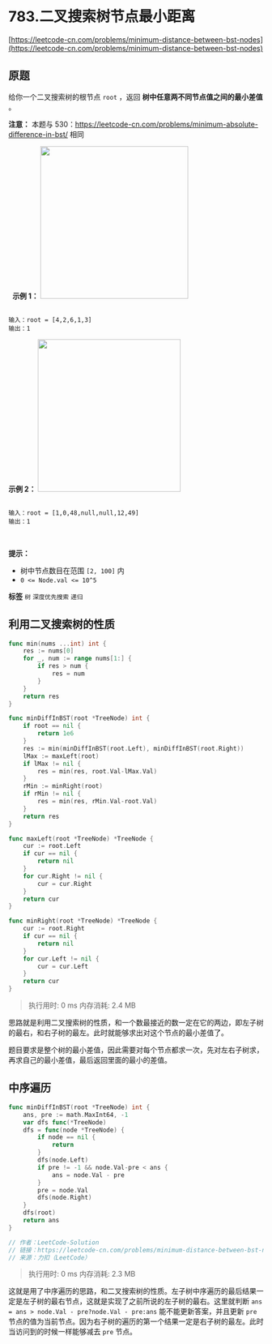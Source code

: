 # 783.二叉搜索树节点最小距离
[https://leetcode-cn.com/problems/minimum-distance-between-bst-nodes](https://leetcode-cn.com/problems/minimum-distance-between-bst-nodes) 
## 原题
给你一个二叉搜索树的根节点 `root` ，返回 **树中任意两不同节点值之间的最小差值** 。

 **注意：** 本题与 530：<a href="https://leetcode-cn.com/problems/minimum-absolute-difference-in-bst/">https://leetcode-cn.com/problems/minimum-absolute-difference-in-bst/</a> 相同

 
 **示例 1：** 
<img alt="" src="https://assets.leetcode.com/uploads/2021/02/05/bst1.jpg" style="width: 292px; height: 301px;" />
```

输入：root = [4,2,6,1,3]
输出：1

```
 **示例 2：** 
<img alt="" src="https://assets.leetcode.com/uploads/2021/02/05/bst2.jpg" style="width: 282px; height: 301px;" />
```

输入：root = [1,0,48,null,null,12,49]
输出：1

```
 

 **提示：** 
- 树中节点数目在范围 `[2, 100]` 内
-  `0 <= Node.val <= 10^5` 
 
**标签**
`树` `深度优先搜索` `递归` 


## 利用二叉搜索树的性质
```go
func min(nums ...int) int {
	res := nums[0]
	for _, num := range nums[1:] {
		if res > num {
			res = num
		}
	}
	return res
}

func minDiffInBST(root *TreeNode) int {
	if root == nil {
		return 1e6
	}
	res := min(minDiffInBST(root.Left), minDiffInBST(root.Right))
	lMax := maxLeft(root)
	if lMax != nil {
		res = min(res, root.Val-lMax.Val)
	}
	rMin := minRight(root)
	if rMin != nil {
		res = min(res, rMin.Val-root.Val)
	}
	return res
}

func maxLeft(root *TreeNode) *TreeNode {
	cur := root.Left
	if cur == nil {
		return nil
	}
	for cur.Right != nil {
		cur = cur.Right
	}
	return cur
}

func minRight(root *TreeNode) *TreeNode {
	cur := root.Right
	if cur == nil {
		return nil
	}
	for cur.Left != nil {
		cur = cur.Left
	}
	return cur
}
```
>执行用时: 0 ms
内存消耗: 2.4 MB

思路就是利用二叉搜索树的性质，和一个数最接近的数一定在它的两边，即左子树的最右，和右子树的最左。此时就能够求出对这个节点的最小差值了。

题目要求是整个树的最小差值，因此需要对每个节点都求一次，先对左右子树求，再求自己的最小差值，最后返回里面的最小的差值。

## 中序遍历
```go
func minDiffInBST(root *TreeNode) int {
    ans, pre := math.MaxInt64, -1
    var dfs func(*TreeNode)
    dfs = func(node *TreeNode) {
        if node == nil {
            return
        }
        dfs(node.Left)
        if pre != -1 && node.Val-pre < ans {
            ans = node.Val - pre
        }
        pre = node.Val
        dfs(node.Right)
    }
    dfs(root)
    return ans
}

// 作者：LeetCode-Solution
// 链接：https://leetcode-cn.com/problems/minimum-distance-between-bst-nodes/solution/er-cha-sou-suo-shu-jie-dian-zui-xiao-ju-8u87w/
// 来源：力扣（LeetCode）
```
>执行用时: 0 ms
内存消耗: 2.3 MB

这就是用了中序遍历的思路，和二叉搜索树的性质。左子树中序遍历的最后结果一定是左子树的最右节点，这就是实现了之前所说的左子树的最右。这里就判断 `ans = ans > node.Val - pre?node.Val - pre:ans` 能不能更新答案，并且更新 `pre` 节点的值为当前节点。因为右子树的遍历的第一个结果一定是右子树的最左。此时当访问到的时候一样能够减去 `pre` 节点。